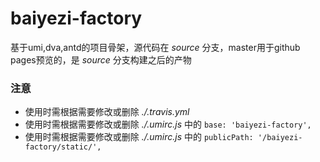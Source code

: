 # baiyezi-factory
基于umi,dva,antd的项目骨架，源代码在 _source_ 分支，master用于github pages预览的，是 _source_ 分支构建之后的产物

### 注意

* 使用时需根据需要修改或删除 _./.travis.yml_
* 使用时需根据需要修改或删除 _./.umirc.js_ 中的 ```base: 'baiyezi-factory',```
* 使用时需根据需要修改或删除 _./.umirc.js_ 中的 ```publicPath: '/baiyezi-factory/static/',```
